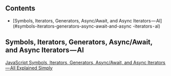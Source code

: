 
## Contents

* [Symbols, Iterators, Generators, Async/Await, and Async Iterators — Al](#symbols-iterators-generators-async-await-and-async -iterators - al)
  
  
## Symbols, Iterators, Generators, Async/Await, and Async Iterators — Al 
[JavaScript Symbols, Iterators, Generators, Async/Await, and Async Iterators — All Explained Simply](https://medium.freecodecamp.org/some-of-javascripts-most-useful-features-can-be-tricky-let-me-explain-them-4003d7bbed32)
